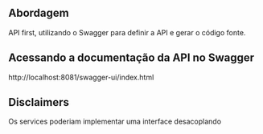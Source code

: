 ## Abordagem
API first, utilizando o Swagger para definir a API e gerar o código fonte.


## Acessando a documentação da API no Swagger
http://localhost:8081/swagger-ui/index.html


## Disclaimers

Os services poderiam implementar uma interface desacoplando 